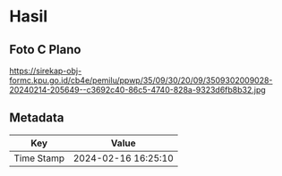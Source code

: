 # Hasil

## Foto C Plano

https://sirekap-obj-formc.kpu.go.id/cb4e/pemilu/ppwp/35/09/30/20/09/3509302009028-20240214-205649--c3692c40-86c5-4740-828a-9323d6fb8b32.jpg


## Metadata

| Key        | Value               |
| ---------- | ------------------- |
| Time Stamp | 2024-02-16 16:25:10 |




